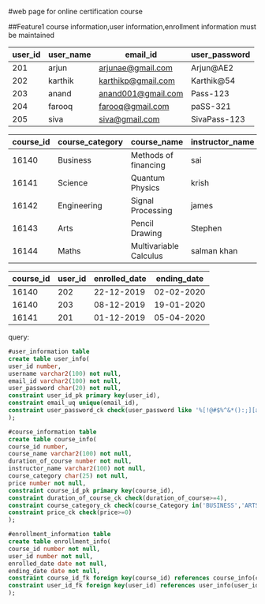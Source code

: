 #web page for online certification course

##Feature1
course information,user information,enrollment information must be maintained

| user_id | user_name | email_id           | user_password |
|---------|-----------|--------------------|---------------|
| 201     | arjun     | arjunae@gmail.com  | Arjun@AE2     |
| 202     | karthik   | karthikp@gmail.com | Karthik@54    |
| 203     | anand     | anand001@gmail.com | Pass-123      |
| 204     | farooq    | farooq@gmail.com   | paSS-321      |
| 205     | siva      | siva@gmail.com     | SivaPass-123  |


|  course_id | course_category | course_name            | instructor_name | duration_of_course | price |
|------------|-----------------|------------------------|-----------------|--------------------|-------|
| 16140      | Business        | Methods of financing   | sai             | 6                  | 550   |
| 16141      | Science         | Quantum Physics        | krish           | 18                 | 2900  |
| 16142      | Engineering     | Signal Processing      | james           | 15                 | 1200  |
| 16143      | Arts            | Pencil Drawing         | Stephen         | 8                  | 390   |
| 16144      | Maths           | Multivariable Calculus | salman khan     | 18                 | 250   |


| course_id | user_id | enrolled_date | ending_date |
|-----------|---------|---------------|-------------|
| 16140     | 202     | 22-12-2019    | 02-02-2020  |
| 16140     | 203     | 08-12-2019    | 19-01-2020  |
| 16141     | 201     | 01-12-2019    | 05-04-2020  |

query:
```sql
#user_information table
create table user_info(
user_id number,
username varchar2(100) not null,
email_id varchar2(100) not null,
user_password char(20) not null,
constraint user_id_pk primary key(user_id),
constraint email_uq unique(email_id),
constraint user_password_ck check(user_password like '%[!@#$%^&*():;][a-z][A-Z][0-9]%')
);

#course_information table
create table course_info(
course_id number,
course_name varchar2(100) not null,
duration_of_course number not null,
instructor_name varchar2(100) not null,
course_category char(25) not null,
price number not null,
constraint course_id_pk primary key(course_id),
constraint duration_of_course_ck check(duration_of_course>=4),
constraint course_category_ck check(course_Category in('BUSINESS','ARTS','SCIENCE','ENGINEERING','MATHS')),
constraint price_ck check(price>=0)
);

#enrollment_information table
create table enrollment_info(
course_id number not null,
user_id number not null,
enrolled_date date not null,
ending_date date not null,
constraint course_id_fk foreign key(course_id) references course_info(course_id),
constraint user_id_fk foreign key(user_id) references user_info(user_id)
);
```


